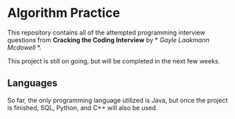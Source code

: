 # Algorithm Practice
This repository contains all of the attempted programming interview questions from **Cracking the Coding Interview** by * *Gayle Laakmann Mcdowell* *.

This project is still on going, but will be completed in the next few weeks.

## Languages
So far, the only programming language utilized is Java, but once the project is finished, SQL, Python, and C++ will also be used.